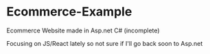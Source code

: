 # Ecommerce-Example
Ecommerce  Website made in Asp.net C# (incomplete)



Focusing on JS/React lately so not sure if I'll go back soon to Asp.net
